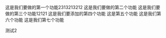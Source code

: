 这是我们要做的第一个功能2313213212
这是我们要做的第二个功能
这是我们要做的第三个功能12121
这是我们要添加的第四个功能
这是第五个功能
这是我们第六个功能
这是我们第七个功能

测试2